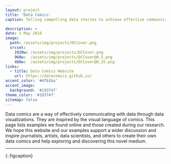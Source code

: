 ```yaml
---
layout: project
title: 'Data Comics'
caption: Telling compelling data stories to achieve effective communication.

description: >
date: 1 May 2018
image: 
  path: /assets/img/projects/DCCover.png
  srcset: 
    1920w: /assets/img/projects/DCCover.png
    960w:  /assets/img/projects/DCCover@0,5.png
    480w:  /assets/img/projects/DCCover@0,25.png
links:
  - title: Data Comics Website 
    url: https://datacomics.github.io/
accent_color: '#4fb1ba'
accent_image: 
  background: '#193747'
theme_color: '#193747'
sitemap: false
---
```


Data comics are a way of effectively communicating with data through data visualizations. They are inspired by the visual language of comics. This page lists examples we found online and those created during our research. We hope this website and our examples support a wider discussion and inspire journalists, artists, data scientists, and others to create their own data comics and help exploring and discovering this novel medium.


---
{:.figcaption}

